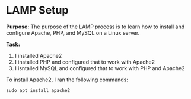 # LAMP Setup

**Purpose:** The purpose of the LAMP process is to
learn how to install and configure Apache, PHP, and
MySQL on a Linux server.

**Task:**

1. I installed Apache2
2. I installed PHP and configured that to work
with Apache2
3. I isntalled MySQL and configured that to
work with PHP and Apache2

To install Apache2,
I ran the following commands:

```
sudo apt install apache2
``` 
